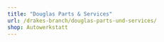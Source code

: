 ```yaml
---
title: "Douglas Parts & Services"
url: /drakes-branch/douglas-parts-und-services/
shop: Autowerkstatt
---
```

